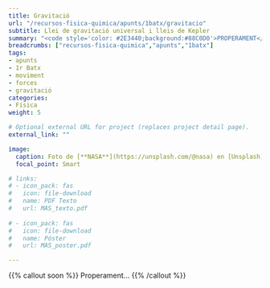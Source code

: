 ```yaml
---
title: Gravitació
url: "/recursos-fisica-quimica/apunts/1batx/gravitacio"
subtitle: Llei de gravitació universal i lleis de Kepler
summary: "<code style='color: #2E3440;background:#88C0D0'>PROPERAMENT</code> <br> Forces centrals. Llei de gravitació universal. Lleis de Kepler."
breadcrumbs: ["recursos-fisica-quimica","apunts","1batx"]
tags:
- apunts
- 1r Batx
- moviment
- forces
- gravitació
categories:
- Física
weight: 5

# Optional external URL for project (replaces project detail page).
external_link: ""

image:
  caption: Foto de [**NASA**](https://unsplash.com/@nasa) en [Unsplash](https://unsplash.com)
  focal_point: Smart

# links:
# - icon_pack: fas
#   icon: file-download
#   name: PDF Texto
#   url: MAS_texto.pdf
  
# - icon_pack: fas
#   icon: file-download
#   name: Póster
#   url: MAS_poster.pdf

---
```


<!-- <iframe src="https://phet.colorado.edu/sims/html/gravity-force-lab/latest/gravity-force-lab_es.html" width="800" height="600" scrolling="no" allowfullscreen></iframe> -->

<!-- <iframe src="https://phet.colorado.edu/sims/html/gravity-and-orbits/latest/gravity-and-orbits_es.html" width="800" height="600" scrolling="no" allowfullscreen></iframe> -->

{{% callout soon %}}
Properament...
{{% /callout %}}